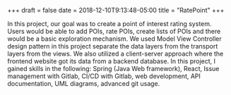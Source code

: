 +++
draft = false
date = 2018-12-10T9:13:48-05:00
title = "RatePoint"
+++

In this project, our goal was to create a point of interest rating system. Users would be able to add POIs, rate POIs, create lists of POIs and there would be a basic exploration mechanism. We used Model View Controller design pattern in this project separate the data layers from the transport layers from the
views. We also utilized a client-server approach where the frontend website got its data from a backend database. In this project, I gained skills in the following: Spring (Java Web framework), React, Issue management with Gitlab, CI/CD with Gitlab, web development, API documentation, UML diagrams, advanced git usage.
